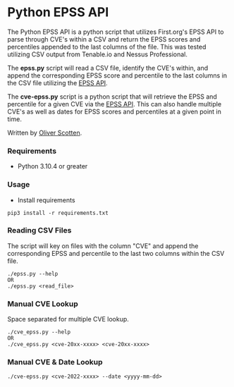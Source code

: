 # Python EPSS API

The Python EPSS API is a python script that utilizes First.org's EPSS API to parse through CVE's within a CSV and return the EPSS scores and percentiles appended to the last columns of the file.  This was tested utilizing CSV output from Tenable.io and Nessus Professional.

The **epss.py** script will read a CSV file, identify the CVE's within, and append the corresponding EPSS score and percentile to the last columns in the CSV file utilizing the [EPSS API](https://api.first.org/data/v1/epss).

The **cve-epss.py** script is a python script that will retrieve the EPSS and percentile for a given CVE via the [EPSS API](https://api.first.org/data/v1/epss).  This can also handle multiple CVE's as well as dates for EPSS scores and percentiles at a given point in time.  

Written by [Oliver Scotten](https://www.github.com/oliv10).

### Requirements
- Python 3.10.4 or greater

### Usage
- Install requirements
```
pip3 install -r requirements.txt
```

### Reading CSV Files
The script will key on files with the column "CVE" and append the corresponding EPSS and percentile to the last two columns within the CSV file.
```
./epss.py --help
OR
./epss.py <read_file>
```

### Manual CVE Lookup
Space separated for multiple CVE lookup.
```
./cve_epss.py --help
OR
./cve_epss.py <cve-20xx-xxxx> <cve-20xx-xxxx>
```

### Manual CVE & Date Lookup
```
./cve-epss.py <cve-2022-xxxx> --date <yyyy-mm-dd>
```
